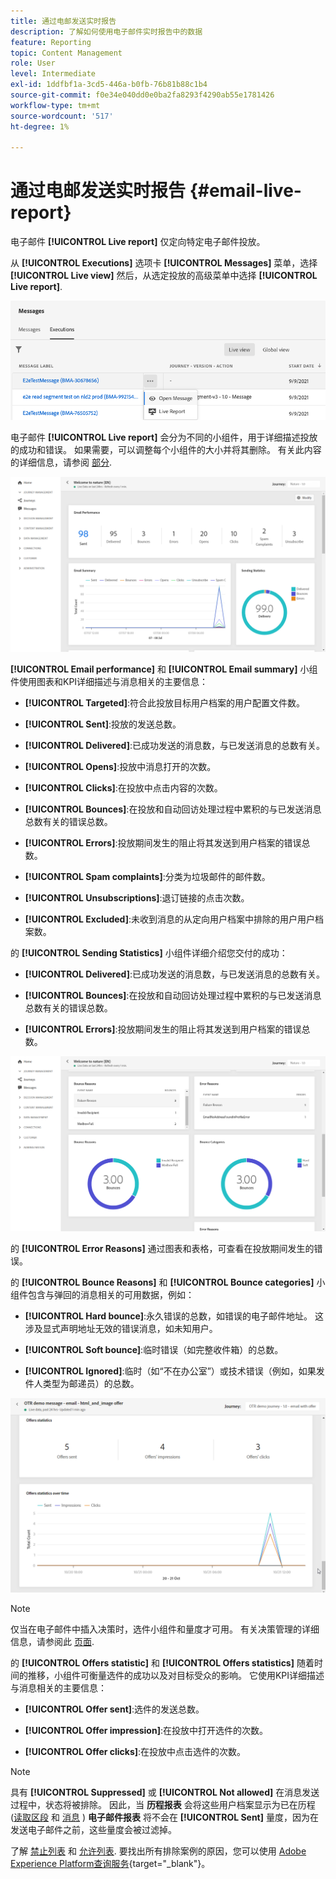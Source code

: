 ```yaml
---
title: 通过电邮发送实时报告
description: 了解如何使用电子邮件实时报告中的数据
feature: Reporting
topic: Content Management
role: User
level: Intermediate
exl-id: 1ddfbf1a-3cd5-446a-b0fb-76b81b88c1b4
source-git-commit: f0e34e040dd0e0ba2fa8293f4290ab55e1781426
workflow-type: tm+mt
source-wordcount: '517'
ht-degree: 1%

---
```


# 通过电邮发送实时报告 {#email-live-report}

电子邮件 **[!UICONTROL Live report]** 仅定向特定电子邮件投放。

从 **[!UICONTROL Executions]** 选项卡 **[!UICONTROL Messages]** 菜单，选择 **[!UICONTROL Live view]** 然后，从选定投放的高级菜单中选择 **[!UICONTROL Live report]**.

![](../assets/live_report.png)

电子邮件 **[!UICONTROL Live report]** 会分为不同的小组件，用于详细描述投放的成功和错误。 如果需要，可以调整每个小组件的大小并将其删除。 有关此内容的详细信息，请参阅 [部分](live-report.md#modify-dashboard).

![](../assets/live_report_5.png)

**[!UICONTROL Email performance]** 和 **[!UICONTROL Email summary]** 小组件使用图表和KPI详细描述与消息相关的主要信息：

* **[!UICONTROL Targeted]**:符合此投放目标用户档案的用户配置文件数。

* **[!UICONTROL Sent]**:投放的发送总数。

* **[!UICONTROL Delivered]**:已成功发送的消息数，与已发送消息的总数有关。

* **[!UICONTROL Opens]**:投放中消息打开的次数。

* **[!UICONTROL Clicks]**:在投放中点击内容的次数。

* **[!UICONTROL Bounces]**:在投放和自动回访处理过程中累积的与已发送消息总数有关的错误总数。

* **[!UICONTROL Errors]**:投放期间发生的阻止将其发送到用户档案的错误总数。

* **[!UICONTROL Spam complaints]**:分类为垃圾邮件的邮件数。

* **[!UICONTROL Unsubscriptions]**:退订链接的点击次数。

* **[!UICONTROL Excluded]**:未收到消息的从定向用户档案中排除的用户用户档案数。

的 **[!UICONTROL Sending Statistics]** 小组件详细介绍您交付的成功：

* **[!UICONTROL Delivered]**:已成功发送的消息数，与已发送消息的总数有关。

* **[!UICONTROL Bounces]**:在投放和自动回访处理过程中累积的与已发送消息总数有关的错误总数。

* **[!UICONTROL Errors]**:投放期间发生的阻止将其发送到用户档案的错误总数。

![](../assets/live_report_6.png)

的 **[!UICONTROL Error Reasons]** 通过图表和表格，可查看在投放期间发生的错误。

的 **[!UICONTROL Bounce Reasons]** 和 **[!UICONTROL Bounce categories]** 小组件包含与弹回的消息相关的可用数据，例如：

* **[!UICONTROL Hard bounce]**:永久错误的总数，如错误的电子邮件地址。 这涉及显式声明地址无效的错误消息，如未知用户。

* **[!UICONTROL Soft bounce]**:临时错误（如完整收件箱）的总数。

* **[!UICONTROL Ignored]**:临时（如“不在办公室”）或技术错误（例如，如果发件人类型为邮递员）的总数。

![](../assets/live_report_8.png)

>[!NOTE]
>
>仅当在电子邮件中插入决策时，选件小组件和量度才可用。 有关决策管理的详细信息，请参阅此 [页面](../offers/get-started/starting-offer-decisioning.md).

的 **[!UICONTROL Offers statistic]** 和 **[!UICONTROL Offers statistics]** 随着时间的推移，小组件可衡量选件的成功以及对目标受众的影响。 它使用KPI详细描述与消息相关的主要信息：

* **[!UICONTROL Offer sent]**:选件的发送总数。

* **[!UICONTROL Offer impression]**:在投放中打开选件的次数。

* **[!UICONTROL Offer clicks]**:在投放中点击选件的次数。

>[!NOTE]
>
>具有 **[!UICONTROL Suppressed]** 或 **[!UICONTROL Not allowed]** 在消息发送过程中，状态将被排除。 因此，当 **历程报表** 会将这些用户档案显示为已在历程([读取区段](../building-journeys/read-segment.md) 和 [消息](../building-journeys/journeys-message.md) ) **电子邮件报表** 将不会在 **[!UICONTROL Sent]** 量度，因为在发送电子邮件之前，这些量度会被过滤掉。
>
>了解 [禁止列表](../suppression-list.md) 和 [允许列表](../allow-list.md). 要找出所有排除案例的原因，您可以使用 [Adobe Experience Platform查询服务](https://experienceleague.adobe.com/docs/experience-platform/query/api/getting-started.html){target=&quot;_blank&quot;}。
